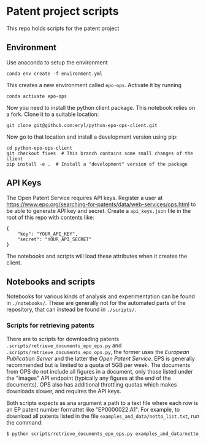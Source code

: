 # Patent project scripts

This repo holds scripts for the patent project

## Environment
Use anaconda to setup the environment

`conda env create -f environment.yml`

This creates a new environment called `epo-ops`. Activate it by running

`conda activate epo-ops`

Now you need to install the python client package. This notebook relies on a fork. Clone it to a suitable location:

`git clone git@github.com:eryl/python-epo-ops-client.git`

Now go to that location and install a development version using pip:

```
cd python-epo-ops-client
git checkout fixes  # This branch contains some small changes of the client
pip install -e .  # Install a "development" version of the package
```

## API Keys
The Open Patent Service requires API keys. Register a user at https://www.epo.org/searching-for-patents/data/web-services/ops.html to be able to generate API key and secret. Create a `api_keys.json` file in the root of this repo with contents like:

```
{
	"key": "YOUR_API_KEY",
	"secret": "YOUR_API_SECRET"
}
```

The notebooks and scripts will load these attributes when it creates the client. 

## Notebooks and scripts

Notebooks for various kinds of analysis and experimentation can be found in `./notebooks/`. These are generally not for the automated parts of the repository, that can instead be found in `./scripts/`.

### Scripts for retrieving patents
There are to scripts for downloading patents `.scripts/retrieve_documents_epo_eps.py` and `.scripts/retrieve_documents_epo_ops.py`, the former uses the _European Publication Server_ and the latter the _Open Patent Service_. EPS is generally recommended but is limited to a quota of 5GB per week. The documents from OPS do not include all figures in a document, only those listed under the "images" API endpoint (typically any figures at the end of the documents). OPS also has additional throttling quotas which makes downloads slower, and requires the API keys.

Both scripts expects as ana argument a path to a text file where each row is an EP patent number formattet like "EP0000022.A1". For example, to download all patents listed in the file `examples_and_data/netto_list.txt`, run the command:

```python
$ python scripts/retrieve_documents_epo_eps.py examples_and_data/netto_list.txt
```


